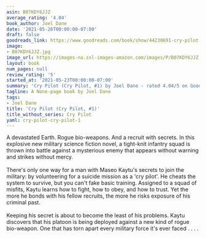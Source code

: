 ```yaml
---
asin: B07KDY6JJZ
average_rating: '4.04'
book_author: Joel Dane
date: '2021-05-26T00:00:00-07:00'
draft: false
goodreads_link: https://www.goodreads.com/book/show/44230691-cry-pilot
image:
- B07KDY6JJZ.jpg
image_url: https://images-na.ssl-images-amazon.com/images/P/B07KDY6JJZ.01._SCLZZZZZZZ.jpg
layout: book
num_pages: null
review_rating: '5'
started_at: '2021-05-23T00:00:00-07:00'
summary: 'Cry Pilot (Cry Pilot, #1) by Joel Dane - rated 4.04/5 on Goodreads'
tagline: A None-page book by Joel Dane
tags:
- Joel Dane
title: 'Cry Pilot (Cry Pilot, #1)'
title_without_series: Cry Pilot
yaml: cry-pilot-cry-pilot-1
---
```


A devastated Earth. Rogue bio-weapons. And a recruit with secrets. In this explosive new military science fiction novel, a tight-knit infantry squad is thrown into battle against a mysterious enemy that appears without warning and strikes without mercy.<br /><br />There's only one way for a man with Maseo Kaytu's secrets to join the military: by volunteering for a suicide mission as a 'cry pilot'. He cheats the system to survive, but you can't fake basic training. Assigned to a squad of misfits, Kaytu learns how to fight, how to obey, and how to trust. Yet the more he bonds with his fellow recruits, the more he risks exposure of his criminal past. <br /><br />Keeping his secret is about to become the least of his problems. Kaytu discovers that his platoon is being deployed against a new kind of rogue bio-weapon. One that has torn apart every military force it's ever faced . . . .